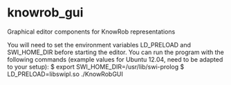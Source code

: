 knowrob_gui
===========

Graphical editor components for KnowRob representations

You will need to set the environment variables LD_PRELOAD and SWI_HOME_DIR before starting 
the editor. You can run the program with the following commands (example values for Ubuntu 
12.04, need to be adapted to your setup):
$ export SWI_HOME_DIR=/usr/lib/swi-prolog
$ LD_PRELOAD=libswipl.so ./KnowRobGUI 
